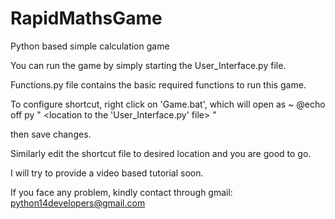 # RapidMathsGame
Python based simple calculation game

You can run the game by simply starting the User_Interface.py file.

Functions.py file contains the basic required functions to run this game.

To configure shortcut, right click on 'Game.bat', which will open as ~
  @echo off
  py " <location to the 'User_Interface.py' file> "
 
then save changes.

Similarly edit the shortcut file to desired location and you are good to go. 

I will try to provide a video based tutorial soon. 

If you face any problem, kindly contact through gmail: python14developers@gmail.com
